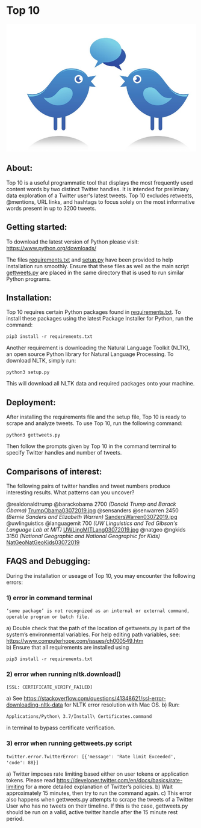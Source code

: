 # Top 10 
![by Martin Horst](aaabird.jpg)

## About:
Top 10 is a useful programmatic tool that displays the most frequently used content words by two distinct Twitter handles. It is intended for prelimiary data exploration of a Twitter user's latest tweets. Top 10 excludes retweets, @mentions, URL links, and hashtags to focus solely on the most informative words present in up to 3200 tweets.

## Getting started:
To download the latest version of Python please visit: https://www.python.org/downloads/ 

The files [requirements.txt](/requirements.txt) and [setup.py](setup.py) have been provided to help installation run smoothly. Ensure that these files as well as the main script [gettweets.py](/gettweets.py) are placed in the same directory that is used to run similar Python programs.

## Installation:
Top 10 requires certain Python packages found in [requirements.txt](/requirements.txt). To install these packages using the latest Package Installer for Python, run the command: 
```
pip3 install -r requirements.txt
```
Another requirement is downloading the Natural Language Toolkit (NLTK), an open source Python library for Natural Language Processing. To download NLTK, simply run:
```
python3 setup.py
```
This will download all NLTK data and required packages onto your machine.

## Deployment:
After installing the requirements file and the setup file, Top 10 is ready to scrape and analyze tweets. To use Top 10, run the following command:
```
python3 gettweets.py
```
Then follow the prompts given by Top 10 in the command terminal to specify Twitter handles and number of tweets. 

## Comparisons of interest:
The following pairs of twitter handles and tweet numbers produce interesting results. What patterns can you uncover?

@realdonaldtrump @barackobama 2700    *(Donald Trump and Barack Obama)*
[TrumpObama03072019.jpg](/TrumpObama03072019.jpg)
@sensanders @senwarren 2450    *(Bernie Sanders and Elizabeth Warren)*
[SandersWarren03072019.jpg](/SandersWarren03072019.jpg)
@uwlinguistics @languagemit 700    *(UW Linguistics and Ted Gibson's Language Lab at MIT)*
[UWLingMITLang03072019.jpg](/UWLingMITLang03072019.jpg)
@natgeo @ngkids 3150   *(National Geographic and National Geographic for Kids)*
[NatGeoNatGeoKids03072019](/NatGeoNatGeoKids03072019)
## FAQS and Debugging:
During the installation or useage of Top 10, you may encounter the following errors:
### 1) error in command terminal
```
‘some package’ is not recognized as an internal or external command, operable program or batch file.
```
a) Double check that the path of the location of gettweets.py is part of the system’s environmental variables. For help editing path variables, see: https://www.computerhope.com/issues/ch000549.htm  
b) Ensure that all requirements are installed using
```
pip3 install -r requirements.txt
 ```

### 2) error when running nltk.download()
```
[SSL: CERTIFICATE_VERIFY_FAILED]
```
a) See https://stackoverflow.com/questions/41348621/ssl-error-downloading-nltk-data for NLTK error resolution with Mac OS.
b) Run:
```
Applications/Python\ 3.7/Install\ Certificates.command 
```
in terminal to bypass certificate verification.


### 3) error when running gettweets.py script
```
twitter.error.TwitterError: [{'message': 'Rate limit Exceeded', 'code': 88}]
```
a) Twitter imposes rate limiting based either on user tokens or application tokens. 
Please read https://developer.twitter.com/en/docs/basics/rate-limiting for a more detailed explanation of Twitter’s policies.
b) Wait approximately 15 minutes, then try to run the command again. 
c) This error also happens when gettweets.py attempts to scrape the tweets of a Twitter User who has no tweets on their timeline. If this is the case, gettweets.py should be run on a valid, active twitter handle after the 15 minute rest period. 
